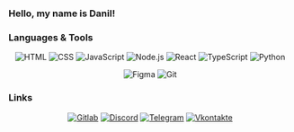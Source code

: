 ### Hello, my name is Danil!

### Languages & Tools

<div align="center">

![HTML](https://img.shields.io/badge/HTML-090909?style=for-the-badge&logo=html5)
![CSS](https://img.shields.io/badge/CSS-090909?style=for-the-badge&logo=css3&logoColor=3399FF)
![JavaScript](https://img.shields.io/badge/JavaScript-090909?style=for-the-badge&logo=JavaScript)
![Node.js](https://img.shields.io/badge/Node.js-090909?style=for-the-badge&logo=node.js)
![React](https://img.shields.io/badge/React-090909?style=for-the-badge&logo=react)
![TypeScript](https://img.shields.io/badge/TypeScript-090909?style=for-the-badge&logo=TypeScript)
![Python](https://img.shields.io/badge/Python-090909?style=for-the-badge&logo=python)

![Figma](https://img.shields.io/badge/Figma-090909?style=for-the-badge&logo=Figma)
![Git](https://img.shields.io/badge/Git-090909?style=for-the-badge&logo=git)

</div>

### Links 

<div align="center">

[![Gitlab](https://img.shields.io/badge/Gitlab-090909?style=for-the-badge&logo=Gitlab)](https://gitlab.com/LuckyMen000)
[![Discord](https://img.shields.io/badge/Discord-090909?style=for-the-badge&logo=Discord)](https://discord.com/users/589298016658391042)
[![Telegram](https://img.shields.io/badge/Telegram-090909?style=for-the-badge&logo=Telegram)](https://t.me/Lucky_Men000)
[![Vkontakte](https://img.shields.io/badge/VK-090909?style=for-the-badge&logo=Vk&logoColor=029)](https://vk.com/banilxyilov)

</div>
